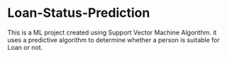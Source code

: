 # Loan-Status-Prediction
This is a ML project created using Support Vector Machine Algorithm. it uses a predictive algorithm to determine whether a person is suitable for Loan or not.
